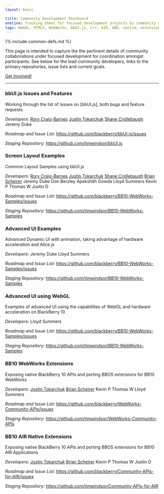 ```yaml
---
layout: basic

title: Community Development Dashboard
oneline: Tracking sheet for focused development projects by community members
tags: WebGL, HTML5, WebWorks, bbUI.js, C++, AIR, ANE, native, extension
---
```

{% include common-defs.md %}

This page is intended to capture the the pertinent details of community collaborations under focused development for coordination amongst participants. See below for the lead community developers, links to the primary repositories, issue lists and current goals.

[Get Involved!](http://blackberry.github.com/howToContribute.html)

----

### bbUI.js Issues and Features

Working through the list of issues on [bbUI.js], both bugs and feature requests.

_Developers:_
[Rory Craig-Barnes](http://github.com/glasspear)
[Justin Tokarchuk](http://github.com/jtokarchuk)
[Shane Cridlebaugh](http://github.com/SCrid2000)
Jeremy Duke

_Roadmap and Issue List:_
https://github.com/blackberry/bbUI.js/issues

_Staging Repository:_
https://github.com/timwindsor/bbUI.js

### Screen Layout Examples

Common Layout Samples using bbUI.js

_Developers:_
[Rory Craig-Barnes](http://github.com/glasspear)
[Justin Tokarchuk](http://github.com/jtokarchuk)
[Shane Cridlebaugh](http://github.com/SCrid2000)
[Brian Scheirer](http://github.com/bcs925)
Jeremy Duke
Don Berzley
Apekshith Gowda
Lloyd Summers
Kevin P
Thomas W
Justin D

_Roadmap and Issue List:_
https://github.com/blackberry/BB10-WebWorks-Samples/issues

_Staging Repository:_
https://github.com/timwindsor/BB10-WebWorks-Samples

### Advanced UI Examples

Advanced Dynamic UI with animation, taking advantage of hardware acceleration and Alice.js

_Developers:_
Jeremy Duke
Lloyd Summers

_Roadmap and Issue List:_
https://github.com/blackberry/BB10-WebWorks-Samples/issues

_Staging Repository:_
https://github.com/timwindsor/BB10-WebWorks-Samples

### Advanced UI using WebGL

Examples of advanced UI using the capabilities of WebGL and hardware acceleration on BlackBerry 10

_Developers:_
Lloyd Summers

_Roadmap and Issue List:_
https://github.com/blackberry/BB10-WebWorks-Samples/issues

_Staging Repository:_
https://github.com/timwindsor/BB10-WebWorks-Samples

### BB10 WebWorks Extensions

Exposing native BlackBerry 10 APIs and porting BBOS extensions for BB10 WebWorks

_Developers:_
[Justin Tokarchuk](http://github.com/jtokarchuk)
[Brian Scheirer](http://github.com/bcs925)
Kevin P
Thomas W
Lloyd Summers

_Roadmap and Issue List:_
https://github.com/blackberry/WebWorks-Community-APIs/issues

_Staging Repository:_
https://github.com/timwindsor/WebWorks-Community-APIs

### BB10 AIR Native Extensions

Exposing native BlackBerry 10 APIs and porting BBOS extensions for BB10 AIR Applications

_Developers:_
[Justin Tokarchuk](http://github.com/jtokarchuk)
[Brian Scheirer](http://github.com/bcs925)
Kevin P
Thomas W
Justin D

_Roadmap and Issue List:_
https://github.com/blackberry/Community-APIs-for-AIR/issues

_Staging Repository:_
https://github.com/timwindsor/Community-APIs-for-AIR